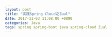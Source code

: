 ```yaml
---
layout: post
title: "实践Spring Cloud之Zuul"
date: 2017-11-03 11:08:00 +0800
categories: Java
tags: spring spring-boot java spring-cloud Zuul
---
```


